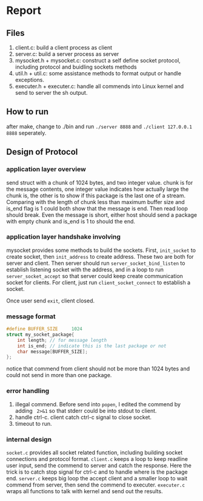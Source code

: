 # Report

## Files

1. client.c: build a client process as client
2. server.c: build a server process as server
3. mysocket.h + mysocket.c: construct a self define socket protocol, including protocol and buidling sockets methods
4. util.h + util.c: some assistance methods to format output or handle exceptions.
5. executer.h + executer.c: handle all commends into Linux kernel and send to server the sh output.

## How to run

after make, change to ./bin and run `./server 8888` and `./client 127.0.0.1 8888` seperately.

## Design of Protocol

### application layer overview

send struct with a chunk of 1024 bytes, and two integer value. chunk is for the message contents, one integer value indicates how actually large the chunk is, the other is to show if this package is the last one of a stream. Comparing with the length of chunk less than maximum buffer size and is_end flag is 1 could both show that the message is end. Then read loop should break. Even the message is short, either host should send a package with empty chunk and is_end is 1 to should the end.

### application layer handshake involving

mysocket provides some methods to build the sockets. First, `init_socket` to create socket, then `init_address` to create address. These two are both for server and client.
Then server should run `server_socket_bind_listen` to establish listening socket with the address, and in a loop to run `server_socket_accept` so that server could keep create communication socket for clients.
For client, just run `client_socket_connect` to establish a socket.

Once user send `exit`, client closed. 

### message format

```c
#define BUFFER_SIZE     1024
struct my_socket_package{
    int length; // for message length
    int is_end; // indicate this is the last package or not
    char message[BUFFER_SIZE];
};
```

notice that commend from client should not be more than 1024 bytes and could not send in more than one package. 

### error handling

1. illegal commend. Before send into `popen`, I edited the commend by adding ` 2>&1` so that stderr could be into stdout to client.
2. handle ctrl-c. client catch ctrl-c signal to close socket.
3. timeout to run.

### internal design

`socket.c` provides all socket related function, including building socket connections and protocol format.
`client.c` keeps a loop to keep readline user input, send the commend to server and catch the response. Here the trick is to catch stop signal for ctrl-c and to handle where is the package end. 
`server.c` keeps big loop the accept client and a smaller loop to wait commend from server, then send the commend to executer.
`executer.c` wraps all functions to talk with kernel and send out the results. 
